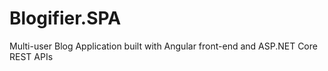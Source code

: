 # Blogifier.SPA
Multi-user Blog Application built with Angular front-end and ASP.NET Core REST APIs
